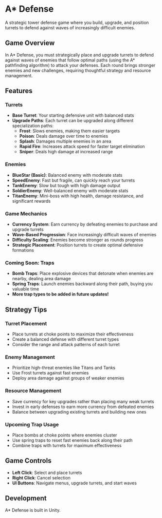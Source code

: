 # A* Defense

A strategic tower defense game where you build, upgrade, and position turrets to defend against waves of increasingly difficult enemies.

## Game Overview

In A* Defense, you must strategically place and upgrade turrets to defend against waves of enemies that follow optimal paths (using the A* pathfinding algorithm) to attack your defenses. Each round brings stronger enemies and new challenges, requiring thoughtful strategy and resource management.

## Features

### Turrets
- **Base Turret**: Your starting defensive unit with balanced stats
- **Upgrade Paths**: Each turret can be upgraded along different specialization paths:
  - **Frost**: Slows enemies, making them easier targets
  - **Poison**: Deals damage over time to enemies
  - **Splash**: Damages multiple enemies in an area
  - **Rapid Fire**: Increases attack speed for faster target elimination
  - **Sniper**: Deals high damage at increased range

### Enemies
- **BlueStar (Basic)**: Balanced enemy with moderate stats
- **SpeedEnemy**: Fast but fragile, can quickly reach your turrets
- **TankEnemy**: Slow but tough with high damage output
- **SoldierEnemy**: Well-balanced enemy with moderate stats
- **TitanEnemy**: Mini-boss with high health, damage resistance, and significant rewards

### Game Mechanics
- **Currency System**: Earn currency by defeating enemies to purchase and upgrade turrets
- **Wave-Based Progression**: Face increasingly difficult waves of enemies
- **Difficulty Scaling**: Enemies become stronger as rounds progress
- **Strategic Placement**: Position turrets to create optimal defensive formations

### Coming Soon: Traps
- **Bomb Traps**: Place explosive devices that detonate when enemies are nearby, dealing area damage
- **Spring Traps**: Launch enemies backward along their path, buying you valuable time
- **More trap types to be added in future updates!**

## Strategy Tips

### Turret Placement
- Place turrets at choke points to maximize their effectiveness
- Create a balanced defense with different turret types
- Consider the range and attack patterns of each turret

### Enemy Management
- Prioritize high-threat enemies like Titans and Tanks
- Use Frost turrets against fast enemies
- Deploy area damage against groups of weaker enemies

### Resource Management
- Save currency for key upgrades rather than placing many weak turrets
- Invest in early defenses to earn more currency from defeated enemies
- Balance between upgrading existing turrets and building new ones

### Upcoming Trap Usage
- Place bombs at choke points where enemies cluster
- Use spring traps to reset fast enemies back along their path
- Combine traps with turrets for maximum effectiveness

## Game Controls
- **Left Click**: Select and place turrets
- **Right Click**: Cancel selection
- **UI Buttons**: Navigate menus, upgrade turrets, and start waves

## Development
A* Defense is built in Unity.